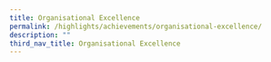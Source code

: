 ```yaml
---
title: Organisational Excellence
permalink: /highlights/achievements/organisational-excellence/
description: ""
third_nav_title: Organisational Excellence
---
```

